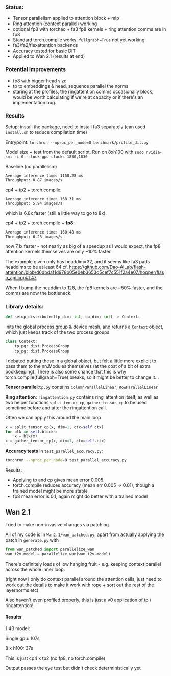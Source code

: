 ### Status:
- Tensor parallelism applied to attention block + mlp
- Ring attention (context parallel) working
- optional fp8 with torchao + fa3 fp8 kernels + ring attention comms are in fp8
- Standard torch.compile works, `fullgraph=True` not yet working
- fa3/fa2/flexattention backends
- Accuracy tested for basic DiT
- Applied to Wan 2.1 (results at end)



### Potential Improvements
- fp8 with bigger head size
- tp to embeddings & head, sequence parallel the norms
- staring at the profiles, the ringattention comms occasionally block, would be worth calculating if we're at capacity or if there's an implementation bug.


### Results

Setup: install the package, need to install fa3 separately (can used `install.sh` to reduce compilation time)

Entrypoint: `torchrun --nproc_per_node=8 benchmark/profile_dit.py`

Model size + test from the default script. Run on 8xh100 with `sudo nvidia-smi -i 0 --lock-gpu-clocks 1830,1830`

Baseline (no parallelism)
```
Average inference time: 1150.28 ms
Throughput: 0.87 images/s
```

cp4 + tp2 + torch.compile:
```
Average inference time: 168.31 ms
Throughput: 5.94 images/s
```
which is 6.8x faster (still a little way to go to 8x).


cp4 + tp2 + torch.compile + **fp8**:
```
Average inference time: 160.48 ms
Throughput: 6.23 images/s
```
now 7.1x faster - not nearly as big of a speedup as I would expect, the fp8 attention kernels themselves are only ~10% faster.

The example given only has headdim=32, and it seems like fa3 pads headdims to be at least 64
cf. https://github.com/Dao-AILab/flash-attention/blob/d6dbdaf1d978b05e0eb3653d5cef7c551f2a4e07/hopper/flash_api.cpp#L47

When I bump the headdim to 128, the fp8 kernels are ~50% faster, and the comms are now the bottleneck.


### Library details:

```python
def setup_distributed(tp_dim: int, cp_dim: int) -> Context:
```
inits the global process group & device mesh, and returns a `Context` object, which just keeps track of the two process groups.

```python
class Context:
    tp_pg: dist.ProcessGroup
    cp_pg: dist.ProcessGroup
```

I debated putting these in a global object, but felt a little more explicit to pass them to the nn.Modules themselves (at the cost of a bit of extra bookkeeping).
There is also some chance that this is why torch.compile(fullgraph=True) breaks, so it might be better to change it...


**Tensor parallel**:`tp.py` contains `ColumnParallelLinear`, `RowParallelLinear`

**Ring attention**: `ringattention.py` contains ring_attention itself, as well as two helper functions `split_tensor_cp`, `gather_tensor_cp` to be used sometime before and after the ringattention call.

Often we can apply this around the main loop

```python
x = split_tensor_cp(x, dim=1, ctx=self.ctx)
for blk in self.blocks:
    x = blk(x)
x = gather_tensor_cp(x, dim=1, ctx=self.ctx)
```


**Accuracy tests** in `test_parallel_accuracy.py`:

```sh
torchrun --nproc_per_node=8 test_parallel_accuracy.py
```
Results:
- Applying tp and cp gives mean error 0.005
- torch.compile reduces accuracy (mean err 0.005 -> 0.01), though a trained model might be more stable
- fp8 mean error is 0.1, again might do better with a trained model



## Wan 2.1

Tried to make non-invasive changes via patching

All of my code is in `Wan2.1/wan_patched.py`, apart from actually applying the patch in `generate.py` with

```python
from wan_patched import parallelize_wan
wan_t2v.model = parallelize_wan(wan_t2v.model)
```

There's definitely loads of low hanging fruit - e.g. keeping context parallel across the whole inner loop.

(right now I only do context parallel around the attention calls, just need to work out the details to make it work with rope + sort out the rest of the layernorms etc)

Also haven't even profiled properly, this is just a v0 application of tp / ringattention!


#### Results
1.4B model:

Single gpu: 107s

8 x h100: 37s

This is just cp4 x tp2 (no fp8, no torch.compile)

Output passes the eye test but didn't check deterministically yet


